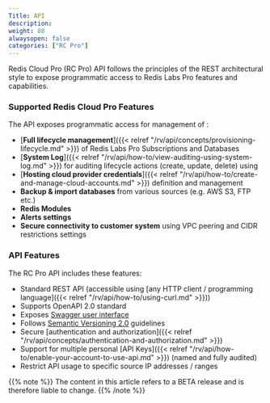 ```yaml
---
Title: API
description:
weight: 80
alwaysopen: false
categories: ["RC Pro"]
---
```

Redis Cloud Pro (RC Pro) API follows the principles of the REST architectural style to expose programmatic access to Redis Labs Pro features and capabilities.

### Supported Redis Cloud Pro Features

The API exposes programmatic access for management of :

- [**Full lifecycle management**]({{< relref  "/rv/api/concepts/provisioning-lifecycle.md" >}}) of Redis Labs Pro Subscriptions and Databases
- [**System Log**]({{< relref  "/rv/api/how-to/view-auditing-using-system-log.md" >}}) for auditing lifecycle actions (create, update, delete) using
- [**Hosting cloud provider credentials**]({{< relref  "/rv/api/how-to/create-and-manage-cloud-accounts.md" >}}) definition and management
- **Backup & import databases** from various sources (e.g. AWS S3, FTP etc.)
- **Redis Modules**
- **Alerts settings**
- **Secure connectivity to customer system** using VPC peering and CIDR restrictions settings

### API Features

The RC Pro API includes these features:

- Standard REST API (accessible using [any HTTP client / programming language]({{< relref  "/rv/api/how-to/using-curl.md" >}}))
- Supports OpenAPI 2.0 standard
- Exposes [Swagger user interface](https://api-beta1.redislabs.com/beta1/swagger-ui.html)
- Follows [Semantic Versioning 2.0](https://semver.org/#semantic-versioning-200) guidelines
- Secure [authentication and authorization]({{< relref  "/rv/api/concepts/authentication-and-authorization.md" >}})
- Support for multiple personal [API Keys]({{< relref  "/rv/api/how-to/enable-your-account-to-use-api.md" >}}) (named and fully audited)
- Restrict API usage to specific source IP addresses / ranges

{{% note %}}
The content in this article refers to a BETA release and is therefore liable to change.
{{% /note %}}
